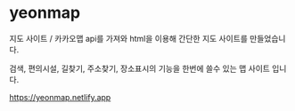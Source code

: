 # yeonmap
지도 사이트 / 카카오맵 api를 가져와 html을 이용해 간단한 지도 사이트를 만들었습니다.

검색, 편의시설, 길찾기, 주소찾기, 장소표시의 기능을 한번에 쓸수 있는 맵 사이트 입니다.

https://yeonmap.netlify.app
